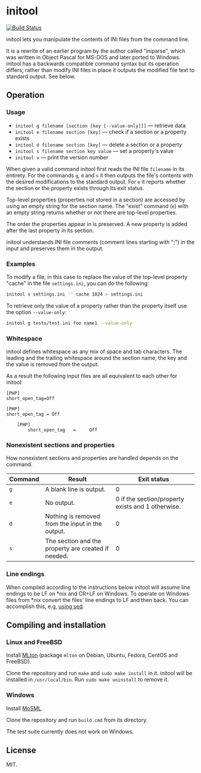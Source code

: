 # initool

[![Build Status](https://travis-ci.org/dbohdan/initool.svg?branch=master)](https://travis-ci.org/dbohdan/initool)

initool lets you manipulate the contents of INI files from the command line.

It is a rewrite of an earlier program by the author called "iniparse", which
was written in Object Pascal for MS-DOS and later ported to Windows. initool
has a backwards compatible command syntax but its operation differs; rather
than modify INI files in place it outputs the modified file text to standard
output. See below.

## Operation

### Usage

* `initool g filename [section [key [--value-only]]]` — retrieve data
* `initool e filename section [key]` — check if a section or a property exists
* `initool d filename section [key]` — delete a section or a property
* `initool s filename section key value` — set a property's value
* `initool v` — print the version number

When given a valid command initool first reads the INI file `filename` in its
entirety. For the commands `g`, `d` and `s` it then outputs the file's
contents with the desired modifications to the standard output. For `e` it
reports whether the section or the property exists through its exit status.

Top-level properties (properties not stored in a section) are accessed by
using an empty string for the section name. The "exist" command (`e`) with an
empty string returns whether or not there are top-level properties.

The order the properties appear in is preserved. A new property is added after
the last property in its section.

initool understands INI file comments (comment lines starting with ";") in the
input and preserves them in the output.

### Examples

To modify a file, in this case to replace the value of the top-level property
"cache" in the file `settings.ini`, you can do the following:

```sh
initool s settings.ini '' cache 1024 > settings.ini
```

To retrieve only the value of a property rather than the property itself use
the option `--value-only`:

```sh
initool g tests/test.ini foo name1 --value-only
```

### Whitespace

initool defines whitespace as any mix of space and tab characters. The leading
and the trailing whitespace around the section name, the key and the value is
removed from the output.

As a result the following input files are all equivalent to each other for
initool:

```
[PHP]
short_open_tag=Off
```

```
[PHP]
short_open_tag = Off
```

```
    [PHP]
        short_open_tag   =     Off
```

### Nonexistent sections and properties

How nonexistent sections and properties are handled depends on the command.

| Command | Result | Exit status |
|---------|--------|--------------|
| `g` | A blank line is output. | 0 |
| `e` | No output. | 0 if the section/property exists and 1 otherwise. |
| `d` | Nothing is removed from the input in the output. | 0 |
| `s` | The section and the property are created if needed. | 0 |

### Line endings

When compiled according to the instructions below initool will assume line
endings to be LF on *nix and CR+LF on Windows. To operate on Windows files
from *nix convert the files' line endings to LF and then back. You can
accomplish this, e.g, [using sed](http://stackoverflow.com/a/2613834/3142963).

## Compiling and installation

### Linux and FreeBSD

Install [MLton](http://mlton.org/) (package `mlton` on Debian, Ubuntu, Fedora,
CentOS and FreeBSD).

Clone the repository and run `make` and `sudo make install` in it. initool
will be installed in `/usr/local/bin`. Run `sudo make uninstall` to remove it.

### Windows

Install [MoSML](http://mosml.org).

Clone the repository and run `build.cmd` from its directory.

The test suite currently does not work on Windows.

## License

MIT.
